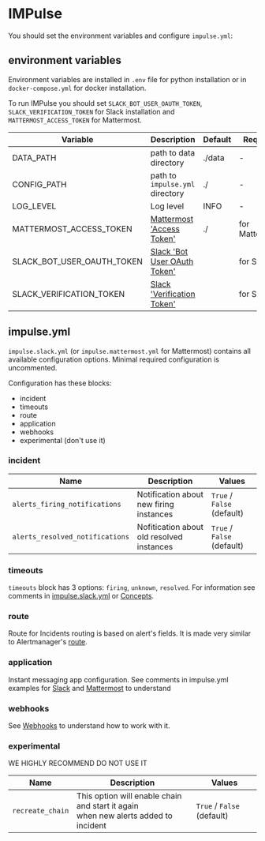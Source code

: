 # IMPulse

You should set the environment variables and configure `impulse.yml`:

## environment variables

Environment variables are installed in `.env` file for python installation or in `docker-compose.yml` for docker installation. 

To run IMPulse you should set `SLACK_BOT_USER_OAUTH_TOKEN`, `SLACK_VERIFICATION_TOKEN` for Slack installation and `MATTERMOST_ACCESS_TOKEN` for Mattermost.

| Variable | Description | Default | Required |
|-|-|-|-|
| DATA_PATH | path to data directory | ./data | - |
| CONFIG_PATH | path to `impulse.yml` directory | ./ | - |
| LOG_LEVEL | Log level | INFO | - |
| MATTERMOST_ACCESS_TOKEN | [Mattermost 'Access Token'](mattermost.md) | ./ | for Mattermost |
| SLACK_BOT_USER_OAUTH_TOKEN | [Slack 'Bot User OAuth Token'](slack.md) | | for Slack |
| SLACK_VERIFICATION_TOKEN | [Slack 'Verification Token'](slack.md) | | for Slack |

## impulse.yml

`impulse.slack.yml` (or `impulse.mattermost.yml` for Mattermost) contains all available configuration options. Minimal required configuration is uncommented. 

Configuration has these blocks:

- incident
- timeouts
- route
- application
- webhooks
- experimental (don't use it)

### incident

Name | Description | Values
-|-|-
`alerts_firing_notifications` | Notification about new firing instances | `True` / `False` (default)
`alerts_resolved_notifications` | Nofitication about old resolved instances | `True` / `False` (default)

### timeouts

`timeouts` block has 3 options: `firing`, `unknown`, `resolved`. For information see comments in [impulse.slack.yml](https://github.com/DiTsi/impulse/blob/main/impulse.slack.yml) or [Concepts](concepts.md).

### route

Route for Incidents routing is based on alert's fields. It is made very similar to Alertmanager's [route](https://prometheus.io/docs/alerting/latest/configuration/#route).

### application

Instant messaging app configuration. See comments in impulse.yml examples for [Slack](https://github.com/DiTsi/impulse/blob/main/impulse.slack.yml) and [Mattermost](https://github.com/DiTsi/impulse/blob/main/impulse.mattermost.yml) to understand


### webhooks

See [Webhooks](webhooks.md) to 
understand how to work with it.

### experimental

WE HIGHLY RECOMMEND DO NOT USE IT

Name | Description | Values
-|-|-
`recreate_chain` | This option will <!-- release incident --> enable chain and start it again <br> when new alerts added to incident | `True` / `False` (default)

